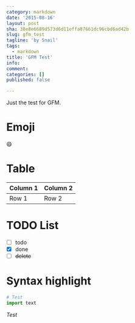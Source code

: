 ```yaml
---
category: markdown
date: '2015-08-16'
layout: post
sha: 38e8e6689d573d6d11effa87661dc96cbd6ad42b
slug: gfm_test
tagline: 'by Snail'
tags:
  - markdown
title: 'GFM Test'
info: 
comment: 
categories: []
published: false

---
```



Just the test for GFM.

<!--more-->

# Emoji

:smile:

# Table

| Column 1 | Column 2 |
| -------- | -------- |
| Row 1    | Row 2    |

# TODO List

 - [ ] todo
 - [x] done
 - [ ] ~~delete~~
 
 # Syntax highlight
 
 ```python
 # Test
 import text
 ```

*Test*